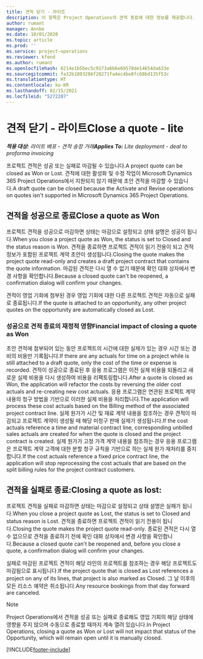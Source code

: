 ```yaml
---
title: 견적 닫기 - 라이트
description: 이 항목은 Project Operations의 견적 종료에 대한 정보를 제공합니다.
author: rumant
manager: Annbe
ms.date: 10/01/2020
ms.topic: article
ms.prod: ''
ms.service: project-operations
ms.reviewer: kfend
ms.author: rumant
ms.openlocfilehash: 6214e1b5bec5c9173a6b6e69578de14654da633e
ms.sourcegitcommit: fa32b1893286f20271fa4ec4be8fc68bd135f53c
ms.translationtype: HT
ms.contentlocale: ko-KR
ms.lasthandoff: 02/15/2021
ms.locfileid: "5272287"
---
```

# <a name="close-a-quote---lite"></a><span data-ttu-id="3672c-103">견적 닫기 - 라이트</span><span class="sxs-lookup"><span data-stu-id="3672c-103">Close a quote - lite</span></span>

<span data-ttu-id="3672c-104">_**적용 대상:** 라이트 배포 - 견적 송장 거래_</span><span class="sxs-lookup"><span data-stu-id="3672c-104">_**Applies To:** Lite deployment - deal to proforma invoicing_</span></span>

<span data-ttu-id="3672c-105">프로젝트 견적은 성공 또는 실패로 마감될 수 있습니다.</span><span class="sxs-lookup"><span data-stu-id="3672c-105">A project quote can be closed as Won or Lost.</span></span> <span data-ttu-id="3672c-106">견적에 대한 활성화 및 수정 작업이 Microsoft Dynamics 365 Project Operations에서 지원되지 않기 때문에 초안 견적을 마감할 수 있습니다.</span><span class="sxs-lookup"><span data-stu-id="3672c-106">A draft quote can be closed because the Activate and Revise operations on quotes isn't supported in Microsoft Dynamics 365 Project Operations.</span></span>

## <a name="close-a-quote-as-won"></a><span data-ttu-id="3672c-107">견적을 성공으로 종료</span><span class="sxs-lookup"><span data-stu-id="3672c-107">Close a quote as Won</span></span>

<span data-ttu-id="3672c-108">프로젝트 견적을 성공으로 마감하면 상태는 마감으로 설정되고 상태 설명은 성공이 됩니다.</span><span class="sxs-lookup"><span data-stu-id="3672c-108">When you close a project quote as Won, the status is set to Closed and the status reason is Won.</span></span> <span data-ttu-id="3672c-109">견적을 종료하면 프로젝트 견적이 읽기 전용이 되고 견적 정보가 포함된 프로젝트 계약 초안이 생성됩니다.</span><span class="sxs-lookup"><span data-stu-id="3672c-109">Closing the quote makes the project quote read-only and creates a draft project contract that contains the quote information.</span></span> <span data-ttu-id="3672c-110">마감된 견적은 다시 열 수 없기 때문에 확인 대화 상자에서 변경 사항을 확인합니다.</span><span class="sxs-lookup"><span data-stu-id="3672c-110">Because a closed quote can't be reopened, a confirmation dialog will confirm your changes.</span></span>

<span data-ttu-id="3672c-111">견적이 영업 기회에 첨부된 경우 영업 기회에 대한 다른 프로젝트 견적은 자동으로 실패로 종료됩니다.</span><span class="sxs-lookup"><span data-stu-id="3672c-111">If the quote is attached to an opportunity, any other project quotes on the opportunity are automatically closed as Lost.</span></span>

### <a name="financial-impact-of-closing-a-quote-as-won"></a><span data-ttu-id="3672c-112">성공으로 견적 종료의 재정적 영향</span><span class="sxs-lookup"><span data-stu-id="3672c-112">Financial impact of closing a quote as Won</span></span>

<span data-ttu-id="3672c-113">초안 견적에 첨부되어 있는 동안 프로젝트의 시간에 대한 실제가 있는 경우 시간 또는 경비의 비용만 기록됩니다.</span><span class="sxs-lookup"><span data-stu-id="3672c-113">If there are any actuals for time on a project while is still attached to a draft quote, only the cost of the time or expense is recorded.</span></span> <span data-ttu-id="3672c-114">견적이 성공으로 종료된 후 응용 프로그램은 이전 실제 비용을 되돌리고 새로운 실제 비용을 다시 생성하여 비용을 리팩토링합니다.</span><span class="sxs-lookup"><span data-stu-id="3672c-114">After a quote is closed as Won, the application will refactor the costs by reversing the older cost actuals and re-creating new cost actuals.</span></span> <span data-ttu-id="3672c-115">응용 프로그램은 연관된 프로젝트 계약 내용의 청구 방법을 기반으로 이러한 실제 비용을 처리합니다.</span><span class="sxs-lookup"><span data-stu-id="3672c-115">The application will process these cost actuals based on the Billing method of the associated project contract line.</span></span> <span data-ttu-id="3672c-116">실제 원가가 시간 및 재료 계약 내용을 참조하는 경우 견적이 마감되고 프로젝트 계약이 생성될 때 해당 미청구 판매 실제가 생성됩니다.</span><span class="sxs-lookup"><span data-stu-id="3672c-116">If the cost actuals reference a time and material contract line, corresponding unbilled sales actuals are created for when the quote is closed and the project contract is created.</span></span> <span data-ttu-id="3672c-117">실제 원가가 고정 가격 계약 내용을 참조하는 경우 응용 프로그램은 프로젝트 계약 고객에 대한 분할 청구 규칙을 기반으로 하는 실제 원가 재처리를 중지합니다.</span><span class="sxs-lookup"><span data-stu-id="3672c-117">If the cost actuals reference a fixed price contract line, the application will stop reprocessing the cost actuals that are based on the split billing rules for the project contract customers.</span></span>

## <a name="closing-a-quote-as-lost"></a><span data-ttu-id="3672c-118">견적을 실패로 종료:</span><span class="sxs-lookup"><span data-stu-id="3672c-118">Closing a quote as lost:</span></span>

<span data-ttu-id="3672c-119">프로젝트 견적을 실패로 마감하면 상태는 마감으로 설정되고 상태 설명은 실패가 됩니다.</span><span class="sxs-lookup"><span data-stu-id="3672c-119">When you close a project quote as Lost, the status is set to Closed and status reason is Lost.</span></span> <span data-ttu-id="3672c-120">견적을 종료하면 프로젝트 견적이 읽기 전용이 됩니다.</span><span class="sxs-lookup"><span data-stu-id="3672c-120">Closing the quote makes the project quote read-only.</span></span> <span data-ttu-id="3672c-121">종료된 견적은 다시 열 수 없으므로 견적을 종료하기 전에 확인 대화 상자에서 변경 사항을 확인합니다.</span><span class="sxs-lookup"><span data-stu-id="3672c-121">Because a closed quote can't be reopened and, before you close a quote, a confirmation dialog will confirm your changes.</span></span>

<span data-ttu-id="3672c-122">실패로 마감된 프로젝트 견적이 해당 라인의 프로젝트를 참조하는 경우 해당 프로젝트도 마감됨으로 표시됩니다.</span><span class="sxs-lookup"><span data-stu-id="3672c-122">If the project quote that is closed as Lost references a project on any of its lines, that project is also marked as Closed.</span></span> <span data-ttu-id="3672c-123">그 날 이후의 모든 리소스 예약은 취소됩니다.</span><span class="sxs-lookup"><span data-stu-id="3672c-123">Any resource bookings from that day forward are canceled.</span></span>

> [!NOTE]
> <span data-ttu-id="3672c-124">Project Operations에서 견적을 성공 또는 실패로 종료해도 영업 기회의 해당 상태에 영향을 주지 않으며 수동으로 종료할 때까지 계속 열려 있습니다.</span><span class="sxs-lookup"><span data-stu-id="3672c-124">In Project Operations, closing a quote as Won or Lost will not impact that status of the Opportunity, which will remain open until it is manually closed.</span></span>


[!INCLUDE[footer-include](../../includes/footer-banner.md)]